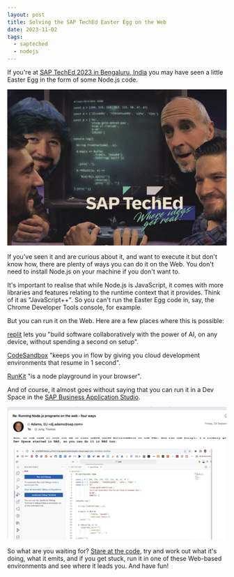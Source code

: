 ```yaml
---
layout: post
title: Solving the SAP TechEd Easter Egg on the Web
date: 2023-11-02
tags:
  - sapteched
  - nodejs
---
```

If you're at [SAP TechEd 2023 in Bengaluru, India](https://www.sap.com/india/events/teched.html) you may have seen a little Easter Egg in the form of some Node.js code.

![The Easter Egg poster](/images/2023/11/easter-egg-poster.png)

If you've seen it and are curious about it, and want to execute it but don't know how, there are plenty of ways you can do it on the Web. You don't need to install Node.js on your machine if you don't want to.

It's important to realise that while Node.js is JavaScript, it comes with more libraries and features relating to the runtime context that it provides. Think of it as "JavaScript++". So you can't run the Easter Egg code in, say, the Chrome Developer Tools console, for example.

But you can run it on the Web. Here are a few places where this is possible:

[replit](https://replit.com/) lets you "build software collaboratively with the power of AI, on any device, without spending a second on setup".

[CodeSandbox](https://codesandbox.io/) "keeps you in flow by giving you cloud development environments that resume in 1 second".

[RunKit](https://runkit.com/) "is a node playground in your browser". 

And of course, it almost goes without saying that you can run it in a Dev Space in the [SAP Business Application Studio](https://www.sap.com/india/products/technology-platform/business-application-studio.html). 

![Easter Egg in SAP BAS](/images/2023/11/easter-egg-in-bas.png)

So what are you waiting for? [Stare at the code](https://qmacro.org/blog/posts/2017/02/19/the-beauty-of-recursion-and-list-machinery/#initialrecognition), try and work out what it's doing, what it emits, and if you get stuck, run it in one of these Web-based environments and see where it leads you. And have fun!

